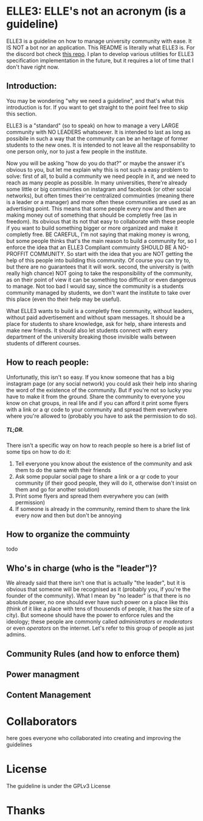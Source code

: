 ELLE3: ELLE's not an acronym (is a guideline)
=============================================
ELLE3 is a guideline on how to manage university community with ease. It
IS NOT a bot nor an application. This README is literally what ELLE3 is.
For the discord bot check [this repo](https://github.com/begbaj/elle3-discord-bot).
I plan to develop various utilities for ELLE3 specification implementation in the future,
but it requires a lot of time that I don't have right now.

## Introduction:
You may be wondering "why we need a guideline", and that's what this introduction is for.
If you want to get straight to the point feel free to skip this section.

ELLE3 is a "standard" (so to speak) on how to manage a very LARGE community with NO LEADERS whatsoever.
It is intended to last as long as possibile in such a way that the community can be an heritage of
former students to the new ones. It is intended to not leave all the responsability to one person
only, nor to just a few people in the institute.

Now you will be asking "how do you do that?" or maybe the answer it's obvious to you, but let me
explain why this is not such a easy problem to solve:
first of all, to build a community we need people in it, and we need to reach as many people as
possible. In many universities, there're already some little or big commuinties on instagram and
facebook (or other social networks), but often times their're centralized commuinties
(meaning there is a leader or a manager) and more often these communities are used as an advertising
point. This means that some people every now and then are making money out of something that should
be completly free (as in freedom). Its obvious that its not that easy to collaborate with these people
if you want to build something bigger or more organized and make it completly free.
BE CAREFUL, I'm not saying that making money is wrong, but some people thinks that's the main reason
to build a community for, so I enforce the idea that an ELLE3 Compliant commuinty SHOULD BE A NO-PROFFIT COMMUNITY.
So start with the idea that you are NOT getting the help of this people into building this community. Of course you can
try to, but there are no guarantees that it will work.
second, the university is (with really high chance) NOT going to take the responsibility of the
community, as on their point of view it can be something too difficult or even dangerous to manage.
Not too bad I would say, since the community is a students community managed by students, we don't
want the institute to take over this place (even tho their help may be useful).

What ELLE3 wants to build is a completly free community, without leaders, without paid advertisement
and without spam messages. It should be a place for students to share knowledge, ask for help, share interests
and make new friends. It should also let students connect with every department of the university breaking
those invisible walls between students of different courses.

## How to reach people:
Unfortunatly, this isn't so easy. If you know someone that has a big instagram page (or any social network)
you could ask their help into sharing the word of the existence of the community. But if you're not so lucky
you have to make it from the ground. Share the community to everyone you know on chat groups, in real life
and if you can afford it print some flyers with a link or a qr code to your community and spread them everywhere
where you're allowed to (probably you have to ask the permission to do so).

##### TL;DR.
There isn't a specific way on how to reach people so here is a brief list of some tips on how to do it:

1. Tell everyone you know about the existence of the community and ask them to do the same with their friends
2. Ask some popular social page to share a link or a qr code to your community (if their good people, they will
do it, otherwise don't insist on them and go for another solution)
3. Print some flyers and spread them everywhere you can (with permission)
4. If someone is already in the community, remind them to share the link every now and then but don't be annoying

## How to organize the commuinty
todo

## Who's in charge (who is the "leader")?
We already said that there isn't one that is actually "the leader", but it is obvious that someone
will be recognised as it (probably you, if you're the founder of the community). What I mean by "no
leader" is that there is no absolute power, no one should ever have such power on a place like this (think
of it like a place with tens of thousends of people, it has the size of a city).
But someone should have the power to enforce rules and the ideology; these people are commonly called
_administrators_ or _moderators_ or even _operators_ on the internet. Let's refer to this group of people
as just admins.


## Community Rules (and how to enforce them)
## Power managment
## Content Management


# Collaborators
here goes everyone who collaborated into creating and improving the guidelines

# License
The guideline is under the GPLv3 License

# Thanks
